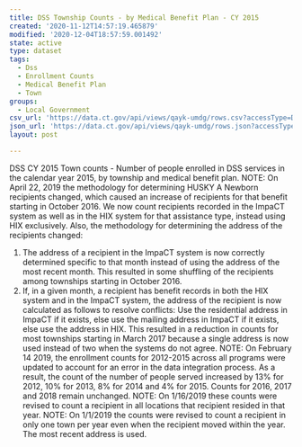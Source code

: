 ```yaml
---
title: DSS Township Counts - by Medical Benefit Plan - CY 2015
created: '2020-11-12T14:57:19.465879'
modified: '2020-12-04T18:57:59.001492'
state: active
type: dataset
tags:
  - Dss
  - Enrollment Counts
  - Medical Benefit Plan
  - Town
groups:
  - Local Government
csv_url: 'https://data.ct.gov/api/views/qayk-umdg/rows.csv?accessType=DOWNLOAD'
json_url: 'https://data.ct.gov/api/views/qayk-umdg/rows.json?accessType=DOWNLOAD'
layout: post

---
```

DSS CY 2015 Town counts - Number of people enrolled in DSS services in the calendar year 2015, by township and medical benefit plan.
NOTE: On April 22, 2019 the methodology for determining HUSKY A Newborn recipients changed, which caused an increase of recipients for that benefit starting in October 2016. We now count recipients recorded in the ImpaCT system as well as in the HIX system for that assistance type, instead using HIX exclusively.
Also, the methodology for determining the address of the recipients changed:
1. The address of a recipient in the ImpaCT system is now correctly determined specific to that month instead of using the address of the most recent month. This resulted in some shuffling of the recipients among townships starting in October 2016.
2. If, in a given month, a recipient has benefit records in both the HIX system and in the ImpaCT system, the address of the recipient is now calculated as follows to resolve conflicts: Use the residential address in ImpaCT if it exists, else use the mailing address in ImpaCT if it exists, else use the address in HIX. This resulted in a reduction in counts for most townships starting in March 2017 because a single address is now used instead of two when the systems do not agree.
NOTE: On February 14 2019, the enrollment counts for 2012-2015 across all programs were updated to account for an error in the data integration process. As a result, the count of the number of people served increased by 13% for 2012, 10% for 2013, 8% for 2014 and 4% for 2015. Counts for 2016, 2017 and 2018 remain unchanged.
NOTE: On 1/16/2019 these counts were revised to count a recipient in all locations that recipient resided in that year.
NOTE: On 1/1/2019 the counts were revised to count a recipient in only one town per year even when the recipient moved within the year. The most recent address is used.
